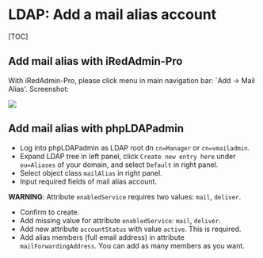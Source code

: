# LDAP: Add a mail alias account

[TOC]

## Add mail alias with iRedAdmin-Pro

With iRedAdmin-Pro, please click menu in main navigation bar: `Add -> Mail Alias'.
Screenshot:

![](../images/iredadmin/alias_create.png)

## Add mail alias with phpLDAPadmin

* Log into phpLDAPadmin as LDAP root dn `cn=Manager` or `cn=vmailadmin`.
* Expand LDAP tree in left panel, click `Create new entry here` under
  `ou=Aliases` of your domain, and select `Default` in right panel.
* Select object class `mailAlias` in right panel.
* Input required fields of mail alias account.

__WARNING__: Attribute `enabledService` requires two values: `mail`, `deliver`.

* Confirm to create.
* Add missing value for attribute `enabledService`:  `mail`, `deliver`.
* Add new attribute `accountStatus` with value `active`. This is required.
* Add alias members (full email address) in attribute `mailForwardingAddress`.
  You can add as many members as you want.
